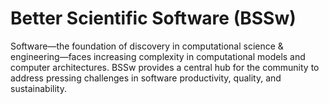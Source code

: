 # Better Scientific Software (BSSw)

Software—the foundation of discovery in computational science & engineering—faces increasing complexity in computational models and computer architectures. BSSw provides a central hub for the community to address pressing challenges in software productivity, quality, and sustainability.



<!---
Slide1 L: blog_posts/performance-portability-and-the-exascale-computing-project
Slide1 R: images/raw/master/Blog_1220_PerfPorta.png
Slide2 L: blog_posts/give-thanks
Slide2 R: images/raw/master/Blog_1119_seasonal.png
Slide3 L: items/tips-for-producing-online-panel-discussions
Slide3 R: images/raw/master/Resource_1120_RemotePanel.png
Slide4 L: blog_posts/recent-successes-with-psip-on-hdf5
Slide4 R: images/raw/master/Blog_1120_PSIP_HDF5_BlackHole.png
Slide5 L: events/panel-year-in-review-what-have-we-learned-so-far
Slide5 R: items/a-collection-of-resources-for-sustaining-open-source-software
Slide6 R: items/software-and-workflow-development
Slide6 L: items/scientific-software-bloggers-worth-following

--->

<!---
LCM: Saving for use again later

Slide4 R: items/a-collection-of-resources-for-sustaining-open-source-software

Slide1 L: blog_posts/recent-successes-with-psip-on-hdf5
Slide1 R: images/raw/master/Blog_1120_PSIP_HDF5_BlackHole.png

Slide1 Left: blog_posts/scientific-software-projects-and-their-communities
Slide 1 Right: items/resources-for-maximizing-remote-working
Slide2 Left: blog_posts/cleaning-your-work-surfaces-one-way-to-help-flatten-the-curve
Slide2 Right: images/raw/master/Blog_0320_COVID19.png
Slide3 Left: blog_posts/spreading-ideas-about-better-scientific-software
Slide3 Right: images/raw/master/Blog_0225_Computational.jpg
Slide4 Left: blog_posts/productivity-and-sustainability-improvement-planning-psip
Slide4 Right: images/raw/master/Blog_0120_PSIP_logo.png
Slide5 Left: items/finalizing-your-julia-package
Slide5 Right: events/webinar-best-practices-for-using-proxy-applications-as-benchmarks
--->

<!---
[Site Overview](SiteOverview.md)

[Communities Overview](CommunitiesOverview.md)

[Intro to CSE](IntroToCse.md)

[Intro to HPC](IntroToHpc.md)

--->
